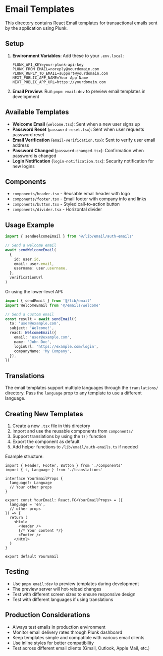 # Email Templates

This directory contains React Email templates for transactional emails sent by the application using Plunk.

## Setup

1. **Environment Variables**: Add these to your `.env.local`:

   ```
   PLUNK_API_KEY=your-plunk-api-key
   PLUNK_FROM_EMAIL=noreply@yourdomain.com
   PLUNK_REPLY_TO_EMAIL=support@yourdomain.com
   NEXT_PUBLIC_APP_NAME=Your App Name
   NEXT_PUBLIC_APP_URL=https://yourdomain.com
   ```

2. **Email Preview**: Run `pnpm email:dev` to preview email templates in development

## Available Templates

- **Welcome Email** (`welcome.tsx`): Sent when a new user signs up
- **Password Reset** (`password-reset.tsx`): Sent when user requests password reset
- **Email Verification** (`email-verification.tsx`): Sent to verify user email address
- **Password Changed** (`password-changed.tsx`): Confirmation when password is changed
- **Login Notification** (`login-notification.tsx`): Security notification for new logins

## Components

- `components/header.tsx` - Reusable email header with logo
- `components/footer.tsx` - Email footer with company info and links
- `components/button.tsx` - Styled call-to-action button
- `components/divider.tsx` - Horizontal divider

## Usage Example

```typescript
import { sendWelcomeEmail } from '@/lib/email/auth-emails'

// Send a welcome email
await sendWelcomeEmail(
  {
    id: user.id,
    email: user.email,
    username: user.username,
  },
  verificationUrl
)
```

Or using the lower-level API:

```typescript
import { sendEmail } from '@/lib/email'
import WelcomeEmail from '@/emails/welcome'

// Send a custom email
const result = await sendEmail({
  to: 'user@example.com',
  subject: 'Welcome!',
  react: WelcomeEmail({
    email: 'user@example.com',
    name: 'John Doe',
    loginUrl: 'https://example.com/login',
    companyName: 'My Company',
  }),
})
```

## Translations

The email templates support multiple languages through the `translations/` directory. Pass the `language` prop to any template to use a different language.

## Creating New Templates

1. Create a new `.tsx` file in this directory
2. Import and use the reusable components from `components/`
3. Support translations by using the `t()` function
4. Export the component as default
5. Add helper functions to `/lib/email/auth-emails.ts` if needed

Example structure:

```tsx
import { Header, Footer, Button } from './components'
import { t, Language } from './translations'

interface YourEmailProps {
  language?: Language
  // Your other props
}

export const YourEmail: React.FC<YourEmailProps> = ({
  language = 'en',
  // other props
}) => {
  return (
    <Html>
      <Header />
      {/* Your content */}
      <Footer />
    </Html>
  )
}

export default YourEmail
```

## Testing

- Use `pnpm email:dev` to preview templates during development
- The preview server will hot-reload changes
- Test with different screen sizes to ensure responsive design
- Test with different languages if using translations

## Production Considerations

- Always test emails in production environment
- Monitor email delivery rates through Plunk dashboard
- Keep templates simple and compatible with various email clients
- Use inline styles for better compatibility
- Test across different email clients (Gmail, Outlook, Apple Mail, etc.)

